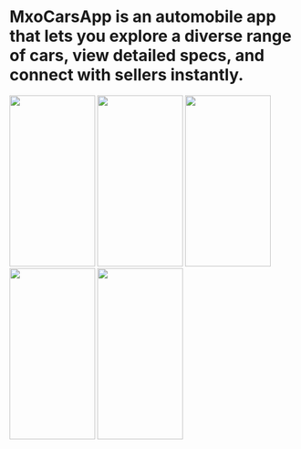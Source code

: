 # MxoCarsApp is an automobile app that lets you explore a diverse range of cars, view detailed specs, and connect with sellers instantly.
<img src="https://github.com/thapscoding/MxoCarsApp/assets/39503627/59e8d560-7d65-4b91-a923-3170f0cbc349" width="150" height="300">
<img src="https://github.com/thapscoding/MxoCarsApp/assets/39503627/c98048cf-3fbb-4889-8647-7938c84e3d4d" width="150" height="300">
<img src="https://github.com/thapscoding/MxoCarsApp/assets/39503627/7c4a4a7b-a859-46ef-af47-923b8b7c98ea" width="150" height="300">
<img src="https://github.com/thapscoding/MxoCarsApp/assets/39503627/8c6a0222-6ac5-4550-9d15-8e3d91deab8c" width="150" height="300">
<img src="https://github.com/thapscoding/MxoCarsApp/assets/39503627/67b7167a-d0b1-448d-b055-9bce888c54e3" width="150" height="300">
